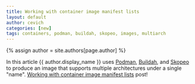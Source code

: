 ```yaml
---
title: Working with container image manifest lists
layout: default
author: cevich
categories: [new]
tags: containers, podman, buildah, skopeo, images, multiarch
---
```

{% assign author = site.authors[page.author] %}

In this article {{ author.display_name }} uses
[Podman](https://github.com/containers/podman),
[Buildah](https://github.com/containers/buildah),
and
[Skopeo](https://github.com/containers/skopeo)
to produce an image that supports multiple architectures
under a single "name".
[Working with container image manifest lists](https://podman.io/blogs/2021/10/11/multiarch.html) post!
